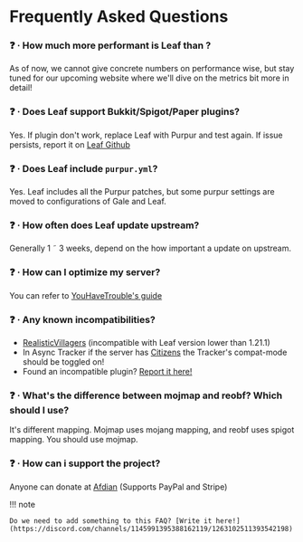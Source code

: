 # Frequently Asked Questions

### ❓ · How much more performant is Leaf than <insert any paper fork>?
As of now, we cannot give concrete numbers on performance wise, but stay tuned for our upcoming website where we'll dive on the metrics bit more in detail!

### ❓ · Does Leaf support Bukkit/Spigot/Paper plugins?
Yes. If plugin don't work, replace Leaf with Purpur and test again. If issue persists, report it on [Leaf Github](<https://github.com/Winds-Studio/Leaf/issues>)

### ❓ · Does Leaf include `purpur.yml`?
Yes. Leaf includes all the Purpur patches, but some purpur settings are moved to configurations of Gale and Leaf.

### ❓ · How often does Leaf update upstream?
Generally 1 ˜ 3 weeks, depend on the how important a update on upstream. 

### ❓ · How can I optimize my server?
You can refer to [YouHaveTrouble's guide](<https://github.com/YouHaveTrouble/minecraft-optimization>)

### ❓ · Any known incompatibilities?
* [RealisticVillagers](https://www.spigotmc.org/resources/realisticvillagers.105055/) (incompatible with Leaf version lower than 1.21.1)
* In Async Tracker if the server has [Citizens](https://github.com/CitizensDev/Citizens2) the Tracker's compat-mode should be toggled on!
* Found an incompatible plugin? [Report it here!](<https://github.com/Winds-Studio/Leaf/issues>)

### ❓ · What's the difference between mojmap and reobf? Which should I use?
It's different mapping. Mojmap uses mojang mapping, and reobf uses spigot mapping. You should use mojmap.

### ❓ · How can i support the project?
Anyone can donate at [Afdian](https://afdian.com/a/Dreeam) (Supports PayPal and Stripe)

!!! note

    Do we need to add something to this FAQ? [Write it here!](https://discord.com/channels/1145991395388162119/1263102511393542198)
